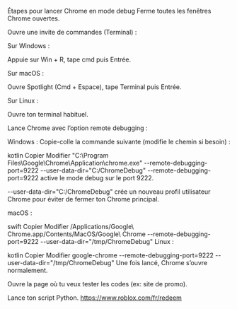 Étapes pour lancer Chrome en mode debug
Ferme toutes les fenêtres Chrome ouvertes.

Ouvre une invite de commandes (Terminal) :

Sur Windows :

Appuie sur Win + R, tape cmd puis Entrée.

Sur macOS :

Ouvre Spotlight (Cmd + Espace), tape Terminal puis Entrée.

Sur Linux :

Ouvre ton terminal habituel.

Lance Chrome avec l’option remote debugging :

Windows :
Copie-colle la commande suivante (modifie le chemin si besoin) :

kotlin
Copier
Modifier
"C:\Program Files\Google\Chrome\Application\chrome.exe" --remote-debugging-port=9222 --user-data-dir="C:/ChromeDebug"
--remote-debugging-port=9222 active le mode debug sur le port 9222.

--user-data-dir="C:/ChromeDebug" crée un nouveau profil utilisateur Chrome pour éviter de fermer ton Chrome principal.

macOS :

swift
Copier
Modifier
/Applications/Google\ Chrome.app/Contents/MacOS/Google\ Chrome --remote-debugging-port=9222 --user-data-dir="/tmp/ChromeDebug"
Linux :

kotlin
Copier
Modifier
google-chrome --remote-debugging-port=9222 --user-data-dir="/tmp/ChromeDebug"
Une fois lancé, Chrome s’ouvre normalement.

Ouvre la page où tu veux tester les codes (ex: site de promo).

Lance ton script Python.
https://www.roblox.com/fr/redeem
